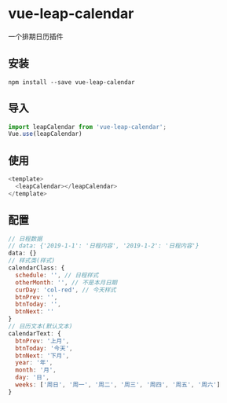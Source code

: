 # vue-leap-calendar

一个排期日历插件

## 安装
```shell
npm install --save vue-leap-calendar
```

## 导入
```js
import leapCalendar from 'vue-leap-calendar';
Vue.use(leapCalendar)
```

## 使用
```js
<template>
  <leapCalendar></leapCalendar>
</template>
```
## 配置
```js
// 日程数据
// data: {'2019-1-1': '日程内容', '2019-1-2': '日程内容'}
data: {}
// 样式类(样式)
calendarClass: {
  schedule: '', // 日程样式
  otherMonth: '', // 不是本月日期
  curDay: 'col-red', // 今天样式
  btnPrev: '',
  btnToday: '',
  btnNext: ''
}
// 日历文本(默认文本)
calendarText: {
  btnPrev: '上月',
  btnToday: '今天',
  btnNext: '下月',
  year: '年',
  month: '月',
  day: '日',
  weeks: ['周日', '周一', '周二', '周三', '周四', '周五', '周六']
}
```